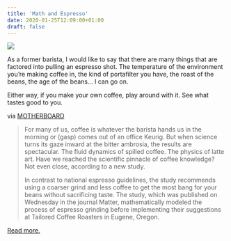 ```yaml
---
title: 'Math and Espresso'
date: 2020-01-25T12:09:00+01:00
draft: false
---
```


[![](https://cdn-blog.adafruit.com/uploads/2020/01/1579706651704-Espresso_Shot2.png-600x399.jpeg)](https://www.vice.com/en_us/article/884q8v/materials-scientists-learn-weve-been-brewing-espresso-all-wrong)

As a former barista, I would like to say that there are many things that are factored into pulling an espresso shot. The temperature of the environment you’re making coffee in, the kind of portafilter you have, the roast of the beans, the age of the beans… I can go on.

Either way, if you make your own coffee, play around with it. See what tastes good to you.

via [MOTHERBOARD](https://www.vice.com/en_us/article/884q8v/materials-scientists-learn-weve-been-brewing-espresso-all-wrong)

> For many of us, coffee is whatever the barista hands us in the morning or (gasp) comes out of an office Keurig. But when science turns its gaze inward at the bitter ambrosia, the results are spectacular. The fluid dynamics of spilled coffee. The physics of latte art. Have we reached the scientific pinnacle of coffee knowledge? Not even close, according to a new study.
> 
> In contrast to national espresso guidelines, the study recommends using a coarser grind and less coffee to get the most bang for your beans without sacrificing taste. The study, which was published on Wednesday in the journal Matter, mathematically modeled the process of espresso grinding before implementing their suggestions at Tailored Coffee Roasters in Eugene, Oregon.

[Read more.](https://www.vice.com/en_us/article/884q8v/materials-scientists-learn-weve-been-brewing-espresso-all-wrong)